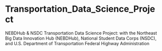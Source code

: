 # Transportation_Data_Science_Project
NEBDHub &amp; NSDC Transportation Data Science Project: with the Northeast Big Data Innovation Hub (NEBDHub), National Student Data Corps (NSDC), and U.S. Department of Transportation Federal Highway Administration

